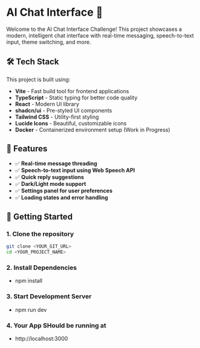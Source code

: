 # AI Chat Interface 🚀

Welcome to the AI Chat Interface Challenge! This project showcases a modern, intelligent chat interface with real-time messaging, speech-to-text input, theme switching, and more.

## 🛠 Tech Stack

This project is built using:

- **Vite** - Fast build tool for frontend applications
- **TypeScript** - Static typing for better code quality
- **React** - Modern UI library
- **shadcn/ui** - Pre-styled UI components
- **Tailwind CSS** - Utility-first styling
- **Lucide Icons** - Beautiful, customizable icons
- **Docker** - Containerized environment setup (Work in Progress)

## 🎯 Features

- ✅ **Real-time message threading**
- ✅ **Speech-to-text input using Web Speech API**
- ✅ **Quick reply suggestions**
- ✅ **Dark/Light mode support**
- ✅ **Settings panel for user preferences**
- ✅ **Loading states and error handling**

## 🚀 Getting Started

### 1️. Clone the repository

```sh
git clone <YOUR_GIT_URL>
cd <YOUR_PROJECT_NAME>
```

### 2. Install Dependencies

- npm install

### 3. Start Development Server

- npm run dev

### 4. Your App SHould be running at

- http://localhost:3000
